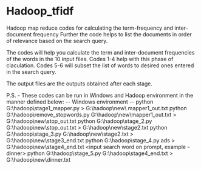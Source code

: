 # Hadoop_tfidf
Hadoop map reduce codes for calculating the term-frequency and inter-document frequency
Further the code helps to list the documents in order of relevance based on the search query.

The codes will help you calculate the term and inter-document frequencies of the words in the 10 input files.
Codes 1-4 help with this phase of claculation.
Codes 5-6 will subset the list of words to desired ones entered in the search query.

The output files are the outputs obtained after each stage.

P.S. - These codes can be run in Windows and Hadoop environment in the manner defined below:
-- Windows environment -- 
python G:\hadoop\stage1_mapper.py > G:\hadoop\new\ mapper1_out.txt
python G:\hadoop\remove_stopwords.py G:\hadoop\new\mapper1_out.txt > G:\hadoop\new\stop_out.txt
python G:\hadoop\stage_2.py G:\hadoop\new\stop_out.txt > G:\hadoop\new\stage2.txt
python G:\hadoop\stage_3.py G:\hadoop\new\stage2.txt > G:\hadoop\new\stage3_end.txt
python G:\hadoop\stage_4.py ads > G:\hadoop\new\stage4_end.txt
<input search word on prompt, example - dinner> 
python G:\hadoop\stage_5.py G:\hadoop\stage4_end.txt > G:\hadoop\new\dinner.txt
